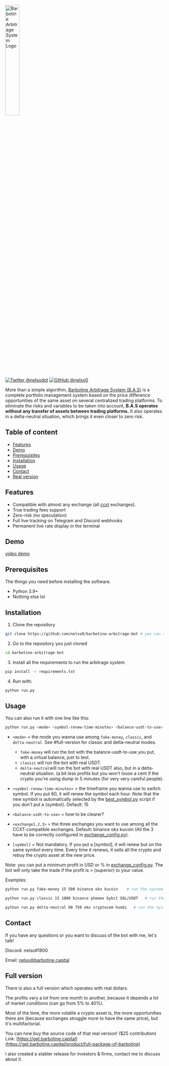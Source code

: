 <p align="left">
  <img alt="Barbotine Arbitrage System Logo" width="30%" height="30%" src="https://bas.teleporthq.app/playground_assets/bas-logo-rouge-200h.png">
</p>

[![Twitter @nelsodot](https://img.shields.io/twitter/url/https/twitter.com/nelsodot.svg?style=social&label=%20%40nelsodot)](https://twitter.com/nelsodot)
[![GitHub @nelso0](https://img.shields.io/github/followers/nelso0?label=follow&style=social)](https://github.com/nelso0)

More than a simple algorithm, [Barbotine Arbitrage System (B.A.S)](https://barbotine.capital) is a complete portfolio management system based on the price difference opportunities of the same asset on several centralized trading platforms.
To eliminate the risks and variables to be taken into account, **B.A.S operates without any transfer of assets between trading platforms.** It also operates in a delta-neutral situation, which brings it even closer to zero risk.

## Table of content
* [Features](#features)
* [Demo](#demo)
* [Prerequisites](#prerequis)
* [Installation](#installation)
* [Usage](#usage)
* [Contact](#contact)
* [Real version](#full-version)
<a name="features"/>
 
## Features

* Compatible with almost any exchange (all [ccxt](https://github.com/ccxt/ccxt) exchanges).
* True trading fees support
* Zero-risk (no speculation)
* Full live tracking on Telegram and Discord webhooks
* Permanent live rate display in the terminal

<a name="demo"/>
 
## Demo

[video demo](https://youtu.be/-HG05ZSeAp8)

<a name="prerequis"/>
 
## Prerequisites

The things you need before installing the software.

* Python 3.9+
* Nothing else lol

<a name="installation"/>
 
## Installation

1. Clone the repository 
```sh
git clone https://github.com/nelso0/barbotine-arbitrage-bot # you can also download the zip file
```
2. Go to the repository you just cloned
```sh
cd barbotine-arbitrage-bot
```
3. Install all the requirements to run the arbitrage system
```sh
pip install -r requirements.txt
```
4. Run with:
```sh
python run.py
```

<a name="usage"/>
 
## Usage

You can also run it with one line like this:

```sh
python run.py <mode> <symbol-renew-time-minutes> <balance-usdt-to-use> <exchange1> <exchange2> <exchange3> [symbol]
```


* ```<mode>``` = the mode you wanna use among ```fake-money```, ```classic```, and ```delta-neutral```. See #full-version for classic and delta-neutral modes. 
  
  * ```fake-money``` will run the bot with the balance-usdt-to-use you put, with a virtual balance, just to test.
  * ```classic``` will run the bot with real USDT.
  * ```delta-neutral```will run the bot with real USDT also, but in a delta-neutral situation. (a bit less profits but you won't loose a cent if the crypto you're using dump in 5 minutes (for very very careful people).
  
  
  
* ```<symbol-renew-time-minutes>``` = the timeframe you wanna use to switch symbol. If you put 60, it will renew the symbol each hour. Note that the new symbol is automatically selected by the [best_symbol.py](best-symbol.py) script if you don't put a {symbol}. Default: 15



* ```<balance-usdt-to-use>``` = how to be clearer? 


* ```<exchange1,2,3>``` = the three exchanges you want to use among all the CCXT-compatible exchanges. Default: binance okx kucoin (All the 3 have to be correctly configured in [exchange_config.py](exchange_config.py)).


* ```[symbol]``` = Not mandatory. If you put a [symbol], it will renew but on the same symbol every time. Every time it renews, it sells all the crypto and rebuy the crypto asset at the new price. 

Note: you can put a minimum profit in USD or % in [exchange_config.py](exchange_config.py). The bot will only take the trade if the profit is > (superior) to your value.

Examples:

```sh
python run.py fake-money 15 500 binance okx kucoin    # run the system with 500 USDT and renew symbol every 15 minutes, with binance okx and kucoin
```
```sh
python run.py classic 15 1000 binance phemex bybit SOL/USDT   # run the system with 1000 USDT on binance phemex and bybit on SOL/USDT continuously (change the symbol to SOL/USDT each 15 minutes).
```
```sh
python run.py delta-neutral 60 750 okx cryptocom huobi   # run the system in a delta-neutral situation with 750 USDT and renew the symbol each hour, on okx crypto.com and huobi. Note that with same amount of USDT, the delta-neutral mode will have 2/3 of the profits of the classic mode because it has less liquidity to invest in arbitrage opportunities.
```

## Contact

If you have any questions or you want to discuss of the bot with me, let's talk!

Discord: nelso#1800

Email: [nelso@barbotine.capital](mailto:nelso@barbotine.capital)

<a name="full-version"/>
 
## Full version

There is also a full version which operates with real dollars.

The profits vary a lot from one month to another, because it depends a lot of market conditions (can go from 5% to 40%).

Most of the time, the more volatile a crypto asset is, the more opportunities there are (because exchanges struggle more to have the same price), but it's multifactorial. 

You can now buy the source code of that real version! ($25 contribution)
Link: [https://get.barbotine.capital](https://get.barbotine.capital/product/full-package-of-barbotine)

I also created a stabler release for investors & firms, contact me to discuss about it.
